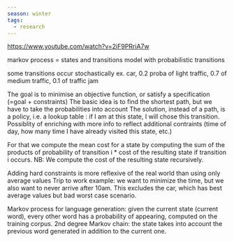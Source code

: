 ```yaml
---
season: winter
tags:
  - research
---
```


https://www.youtube.com/watch?v=2iF9PRriA7w

markov process = states and transitions model with probabilistic transitions

some transitions occur stochastically ex. car, 0.2 proba of light traffic, 0.7 of medium traffic, 0.1 of traffic jam  

The goal is to minimise an objective function, or satisfy a specification (=goal + constraints)
The basic idea is to find the shortest path, but we have to take the probabilities into account
The solution, instead of a path, is a policy, i.e. a lookup table : if I am at this state, I will chose this transition. Possiblity of enriching with more info to reflect additional contraints (time of day, how many time I have already visited this state, etc.)

For that we compute the mean cost for a state by computing the sum of the products of probability of transition i * cost of the resulting state if transition i occurs. NB: We compute the cost of the resulting state recursively.

Adding hard constraints is more reflexive of the real world than using only average values 
Trip to work example: we want to minimize the time, but we also want to never arrive after 10am. This excludes the car, which has best average values but bad worst case scenario.

Markov process for language generation: given the current state (current word), every other word has a probability of appearing, computed on the training corpus.
2nd degree Markov chain: the state takes into account the previous word generated in addition to the current one.